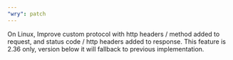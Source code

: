 ```yaml
---
"wry": patch
---
```


On Linux, Improve custom protocol with http headers / method added to request, and status code / http headers added to response. This feature is 2.36 only, version below it will fallback to previous implementation.
